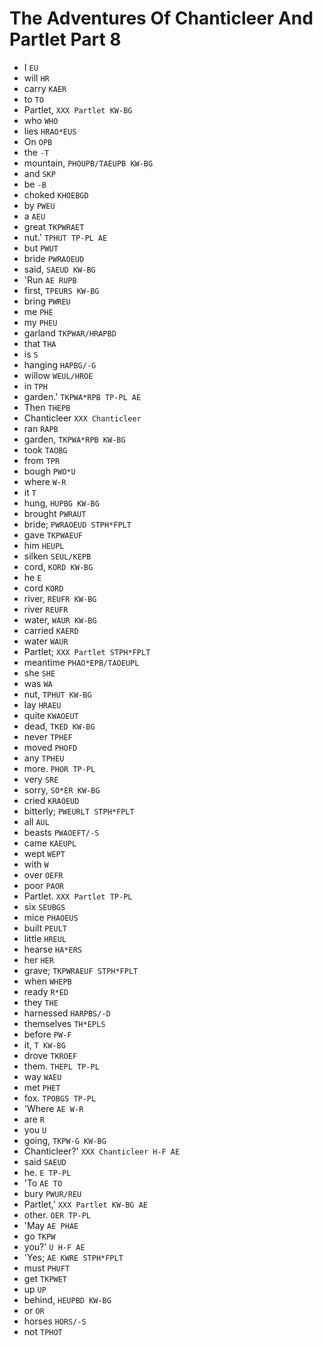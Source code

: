 # The Adventures Of Chanticleer And Partlet Part 8

* I `EU`
* will `HR`
* carry `KAER`
* to `TO`
* Partlet, `XXX Partlet KW-BG`
* who `WHO`
* lies `HRAO*EUS`
* On `OPB`
* the `-T`
* mountain, `PHOUPB/TAEUPB KW-BG`
* and `SKP`
* be `-B`
* choked `KHOEBGD`
* by `PWEU`
* a `AEU`
* great `TKPWRAET`
* nut.' `TPHUT TP-PL AE`
* but `PWUT`
* bride `PWRAOEUD`
* said, `SAEUD KW-BG`
* 'Run `AE RUPB`
* first, `TPEURS KW-BG`
* bring `PWREU`
* me `PHE`
* my `PHEU`
* garland `TKPWAR/HRAPBD`
* that `THA`
* is `S`
* hanging `HAPBG/-G`
* willow `WEUL/HROE`
* in `TPH`
* garden.' `TKPWA*RPB TP-PL AE`
* Then `THEPB`
* Chanticleer `XXX Chanticleer`
* ran `RAPB`
* garden, `TKPWA*RPB KW-BG`
* took `TAOBG`
* from `TPR`
* bough `PWO*U`
* where `W-R`
* it `T`
* hung, `HUPBG KW-BG`
* brought `PWRAUT`
* bride; `PWRAOEUD STPH*FPLT`
* gave `TKPWAEUF`
* him `HEUPL`
* silken `SEUL/KEPB`
* cord, `KORD KW-BG`
* he `E`
* cord `KORD`
* river, `REUFR KW-BG`
* river `REUFR`
* water, `WAUR KW-BG`
* carried `KAERD`
* water `WAUR`
* Partlet; `XXX Partlet STPH*FPLT`
* meantime `PHAO*EPB/TAOEUPL`
* she `SHE`
* was `WA`
* nut, `TPHUT KW-BG`
* lay `HRAEU`
* quite `KWAOEUT`
* dead, `TKED KW-BG`
* never `TPHEF`
* moved `PHOFD`
* any `TPHEU`
* more. `PHOR TP-PL`
* very `SRE`
* sorry, `SO*ER KW-BG`
* cried `KRAOEUD`
* bitterly; `PWEURLT STPH*FPLT`
* all `AUL`
* beasts `PWAOEFT/-S`
* came `KAEUPL`
* wept `WEPT`
* with `W`
* over `OEFR`
* poor `PAOR`
* Partlet. `XXX Partlet TP-PL`
* six `SEUBGS`
* mice `PHAOEUS`
* built `PEULT`
* little `HREUL`
* hearse `HA*ERS`
* her `HER`
* grave; `TKPWRAEUF STPH*FPLT`
* when `WHEPB`
* ready `R*ED`
* they `THE`
* harnessed `HARPBS/-D`
* themselves `TH*EPLS`
* before `PW-F`
* it, `T KW-BG`
* drove `TKROEF`
* them. `THEPL TP-PL`
* way `WAEU`
* met `PHET`
* fox. `TPOBGS TP-PL`
* 'Where `AE W-R`
* are `R`
* you `U`
* going, `TKPW-G KW-BG`
* Chanticleer?' `XXX Chanticleer H-F AE`
* said `SAEUD`
* he. `E TP-PL`
* 'To `AE TO`
* bury `PWUR/REU`
* Partlet,' `XXX Partlet KW-BG AE`
* other. `OER TP-PL`
* 'May `AE PHAE`
* go `TKPW`
* you?' `U H-F AE`
* 'Yes; `AE KWRE STPH*FPLT`
* must `PHUFT`
* get `TKPWET`
* up `UP`
* behind, `HEUPBD KW-BG`
* or `OR`
* horses `HORS/-S`
* not `TPHOT`
